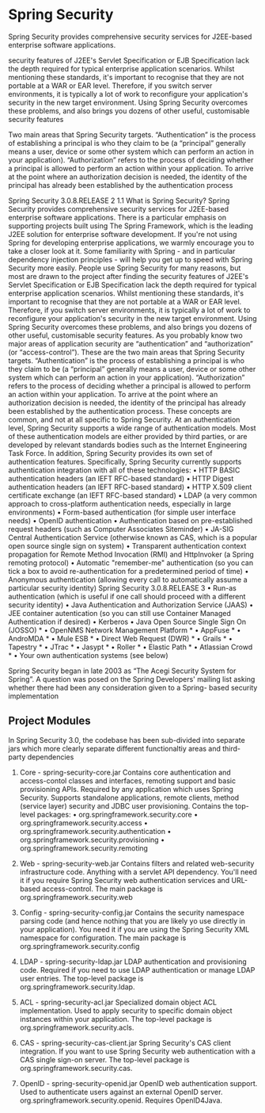 # Spring Security

Spring Security provides comprehensive security services for J2EE-based enterprise software applications. 

security features of J2EE's Servlet Specification or EJB Specification lack the depth required for typical
enterprise application scenarios. Whilst mentioning these standards, it's important to recognise that they
are not portable at a WAR or EAR level. Therefore, if you switch server environments, it is typically a lot
of work to reconfigure your application's security in the new target environment. Using Spring Security
overcomes these problems, and also brings you dozens of other useful, customisable security features

Two main areas that Spring Security targets. “Authentication” is
the process of establishing a principal is who they claim to be (a “principal” generally means a user,
device or some other system which can perform an action in your application). “Authorization” refers
to the process of deciding whether a principal is allowed to perform an action within your application.
To arrive at the point where an authorization decision is needed, the identity of the principal has already
been established by the authentication process

Spring Security
3.0.8.RELEASE 2
1.1 What is Spring Security?
Spring Security provides comprehensive security services for J2EE-based enterprise software
applications. There is a particular emphasis on supporting projects built using The Spring Framework,
which is the leading J2EE solution for enterprise software development. If you're not using Spring for
developing enterprise applications, we warmly encourage you to take a closer look at it. Some familiarity
with Spring - and in particular dependency injection principles - will help you get up to speed with
Spring Security more easily.
People use Spring Security for many reasons, but most are drawn to the project after finding the
security features of J2EE's Servlet Specification or EJB Specification lack the depth required for typical
enterprise application scenarios. Whilst mentioning these standards, it's important to recognise that they
are not portable at a WAR or EAR level. Therefore, if you switch server environments, it is typically a lot
of work to reconfigure your application's security in the new target environment. Using Spring Security
overcomes these problems, and also brings you dozens of other useful, customisable security features.
As you probably know two major areas of application security are “authentication” and “authorization”
(or “access-control”). These are the two main areas that Spring Security targets. “Authentication” is
the process of establishing a principal is who they claim to be (a “principal” generally means a user,
device or some other system which can perform an action in your application). “Authorization” refers
to the process of deciding whether a principal is allowed to perform an action within your application.
To arrive at the point where an authorization decision is needed, the identity of the principal has already
been established by the authentication process. These concepts are common, and not at all specific to
Spring Security.
At an authentication level, Spring Security supports a wide range of authentication models. Most of
these authentication models are either provided by third parties, or are developed by relevant standards
bodies such as the Internet Engineering Task Force. In addition, Spring Security provides its own set of
authentication features. Specifically, Spring Security currently supports authentication integration with
all of these technologies:
• HTTP BASIC authentication headers (an IEFT RFC-based standard)
• HTTP Digest authentication headers (an IEFT RFC-based standard)
• HTTP X.509 client certificate exchange (an IEFT RFC-based standard)
• LDAP (a very common approach to cross-platform authentication needs, especially in large
environments)
• Form-based authentication (for simple user interface needs)
• OpenID authentication
• Authentication based on pre-established request headers (such as Computer Associates Siteminder)
• JA-SIG Central Authentication Service (otherwise known as CAS, which is a popular open source
single sign on system)
• Transparent authentication context propagation for Remote Method Invocation (RMI) and
HttpInvoker (a Spring remoting protocol)
• Automatic "remember-me" authentication (so you can tick a box to avoid re-authentication for a
predetermined period of time)
• Anonymous authentication (allowing every call to automatically assume a particular security identity)
Spring Security
3.0.8.RELEASE 3
• Run-as authentication (which is useful if one call should proceed with a different security identity)
• Java Authentication and Authorization Service (JAAS)
• JEE container autentication (so you can still use Container Managed Authentication if desired)
• Kerberos
• Java Open Source Single Sign On (JOSSO) *
• OpenNMS Network Management Platform *
• AppFuse *
• AndroMDA *
• Mule ESB *
• Direct Web Request (DWR) *
• Grails *
• Tapestry *
• JTrac *
• Jasypt *
• Roller *
• Elastic Path *
• Atlassian Crowd *
• Your own authentication systems (see below)

Spring Security began in late 2003 as “The Acegi Security System for Spring”. A question was posed on
the Spring Developers' mailing list asking whether there had been any consideration given to a Spring-
based security implementation

## Project Modules
In Spring Security 3.0, the codebase has been sub-divided into separate jars which more clearly separate
different functionaltiy areas and third-party dependencies

1. Core - spring-security-core.jar
Contains core authentication and access-contol classes and interfaces, remoting support and basic
provisioning APIs. Required by any application which uses Spring Security. Supports standalone
applications, remote clients, method (service layer) security and JDBC user provisioning. Contains the
top-level packages:
• org.springframework.security.core
• org.springframework.security.access
• org.springframework.security.authentication
• org.springframework.security.provisioning
• org.springframework.security.remoting

2. Web - spring-security-web.jar
Contains filters and related web-security infrastructure code. Anything with a servlet API dependency.
You'll need it if you require Spring Security web authentication services and URL-based access-control.
The main package is org.springframework.security.web

3. Config - spring-security-config.jar
Contains the security namespace parsing code (and hence nothing that you are likely yo use directly in
your application). You need it if you are using the Spring Security XML namespace for configuration.
The main package is org.springframework.security.config

4. LDAP - spring-security-ldap.jar
LDAP authentication and provisioning code. Required if you need to use LDAP authentication or
manage LDAP user entries. The top-level package is org.springframework.security.ldap.

5. ACL - spring-security-acl.jar
Specialized domain object ACL implementation. Used to apply security to
specific domain object instances within your application. The top-level package is
org.springframework.security.acls.

6. CAS - spring-security-cas-client.jar
Spring Security's CAS client integration. If you want to use Spring Security web authentication with a
CAS single sign-on server. The top-level package is org.springframework.security.cas.

7. OpenID - spring-security-openid.jar
OpenID web authentication support. Used to authenticate users against an external OpenID server.
org.springframework.security.openid. Requires OpenID4Java.